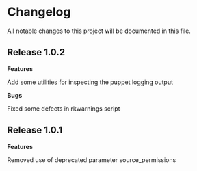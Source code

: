 # Changelog

All notable changes to this project will be documented in this file.

## Release 1.0.2

**Features**

Add some utilities for inspecting the puppet logging output

**Bugs**

Fixed some defects in rkwarnings script

## Release 1.0.1

**Features**

Removed use of deprecated parameter source_permissions
